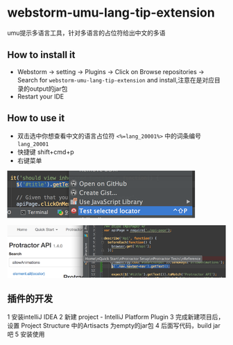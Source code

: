 webstorm-umu-lang-tip-extension
==============

umu提示多语言工具，针对多语言的占位符给出中文的多语

## How to install it

* Webstorm -> setting -> Plugins -> Click on Browse repositories -> Search for `webstorm-umu-lang-tip-extension` and install,注意在是对应目录的output的jar包
* Restart your IDE

## How to use it

* 双击选中你想查看中文的语言占位符 `<%=lang_20001%>` 中的词条编号 `lang_20001`
* 快捷键 shift+cmd+p
* 右键菜单


![menu](doc/menu.png)



![results](doc/results.png)


## 插件的开发

1 安装intelliJ IDEA
2 新建 project - IntelliJ Platform Plugin
3 完成新建项目后，设置 Project Structure 中的Artisacts 为empty的jar包
4 后面写代码，build jar吧
5 安装使用
